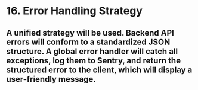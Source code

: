 # 16. Error Handling Strategy
A unified strategy will be used. Backend API errors will conform to a standardized JSON structure. A global error handler will catch all exceptions, log them to Sentry, and return the structured error to the client, which will display a user-friendly message.
---
